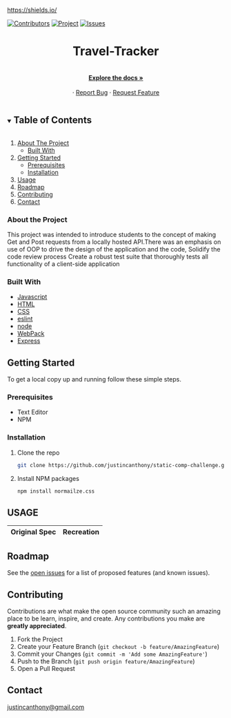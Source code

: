 <!--  PROJECT_README_TEMPLATE -->

<!-- Frequently Used Links -->
https://shields.io/

<!--
My GitHub Profile
* [My GitHub Profile](github.com/justincanthony)

Websites
* [Javascript](https://www.javascript.com/)
* [HTML](https://html.com/)
* [CSS](https://developer.mozilla.org/en-US/docs/Web/CSS)
* [eslint](https://eslint.org/)
* [node](https://nodejs.org/en/)
* [WebPack](https://webpack.js.org/)
* [Express](https://expressjs.com/)
-->


[![Contributors][contributors-shield]][contributors-url]
[![Project][turing-shield]][project-spec-url] 
[![Issues][issues-shield]][issues-url] 

<!-- CHANGE THESE VARIABLES TO YOUR OWN PROJECT SPECIFIC PAGE 
"URL-Hosting-Site" , REPO-NAME , issues-url, project-spec-url, contributors-url, contributors-shield
https://github.com/justincanthony -->


<!-- PROJECT Details -->

  <h1 align="center">Travel-Tracker</h1>

  <p align="center">
    <br />
    <a href=https://github.com/justincanthony/travel-tracker><strong>Explore the docs »</strong></a>
    <br />
    <br />
<!--     <a href="https://justincanthony.github.io/static-comp-challenge/">View Demo</a> -->
    ·
    <a href="https://github.com/justincanthony/travel-tracker/issues">Report Bug</a>
    ·
    <a href="https://github.com/justincanthony/travel-tracker/issues">Request Feature</a>
  </p>
</p>

 

<!-- TABLE OF CONTENTS -->
<details open="open">
  <summary><h2 style="display: inline-block">Table of Contents</h2></summary>
  <ol>
    <li>
      <a href="#about-the-project">About The Project</a>
      <ul>
        <li><a href="#built-with">Built With</a></li>
      </ul>
    </li>
    <li>
      <a href="#getting-started">Getting Started</a>
      <ul>
        <li><a href="#prerequisites">Prerequisites</a></li>
        <li><a href="#installation">Installation</a></li>
      </ul>
    </li>
    <li><a href="#usage">Usage</a></li>
    <li><a href="#roadmap">Roadmap</a></li>
    <li><a href="#contributing">Contributing</a></li>
    <li><a href="#contact">Contact</a></li>
  </ol>
</details>



<!-- ABOUT THE PROJECT -->

### About the Project
<!-- Describe what the over all scope and learninging goal of the project is, and what set-up the challenge was framed in-->

This project was intended to introduce students to the concept of making Get and Post requests from a locally hosted API.There was an emphasis on use of OOP to drive the design of the application and the code, 
Solidify the code review process
Create a robust test suite that thoroughly tests all functionality of a client-side application


### Built With
* [Javascript](https://www.javascript.com/)
* [HTML](https://html.com/)
* [CSS](https://developer.mozilla.org/en-US/docs/Web/CSS)
* [eslint](https://eslint.org/)
* [node](https://nodejs.org/en/)
* [WebPack](https://webpack.js.org/)
* [Express](https://expressjs.com/)




<!-- GETTING STARTED -->
## Getting Started

To get a local copy up and running follow these simple steps.

### Prerequisites
* Text Editor
* NPM


### Installation

1. Clone the repo
   ```sh
   git clone https://github.com/justincanthony/static-comp-challenge.git
   ```
2. Install NPM packages
   ```sh
   npm install normailze.css
   ```


## USAGE                       
<!--DESCRIBE WHAT THE USAGE EXPERIENCE IS LIKE/BUILT ON -->

                          
<!-- Screen Size EXAMPLES -->

Original Spec              |  Recreation
:----------------------------:|:-------------------------:



<!-- ROADMAP -->
## Roadmap

See the [open issues](https://github.com/justincanthony/travel-tracker/issues) for a list of proposed features (and known issues).


<!-- CONTRIBUTING -->
## Contributing

Contributions are what make the open source community such an amazing place to be learn, inspire, and create. Any contributions you make are **greatly appreciated**.

1. Fork the Project
2. Create your Feature Branch (`git checkout -b feature/AmazingFeature`)
3. Commit your Changes (`git commit -m 'Add some AmazingFeature'`)
4. Push to the Branch (`git push origin feature/AmazingFeature`)
5. Open a Pull Request

## Contact

<a class="u-email Link--primary " href="mailto:justincanthony@gmail.com">justincanthony@gmail.com</a>


<!-- MARKDOWN LINKS & IMAGES -->
<!-- https://www.markdownguide.org/basic-syntax/#reference-style-links -->
[project-spec-url]: https://frontend.turing.edu/projects/module-1/m1-static-comp
[turing-shield]: https://img.shields.io/badge/Project%20-Spec-blue
[contributors-shield]: https://img.shields.io/badge/Contributors-1-blue
[contributors-url]: https://github.com/justincanthony/static-comp-challenge/graphs/contributors
[issues-shield]: https://img.shields.io/badge/Issues-1-blue
[issues-url]: https://github.com/justincanthony/static-comp-challenge/issues

